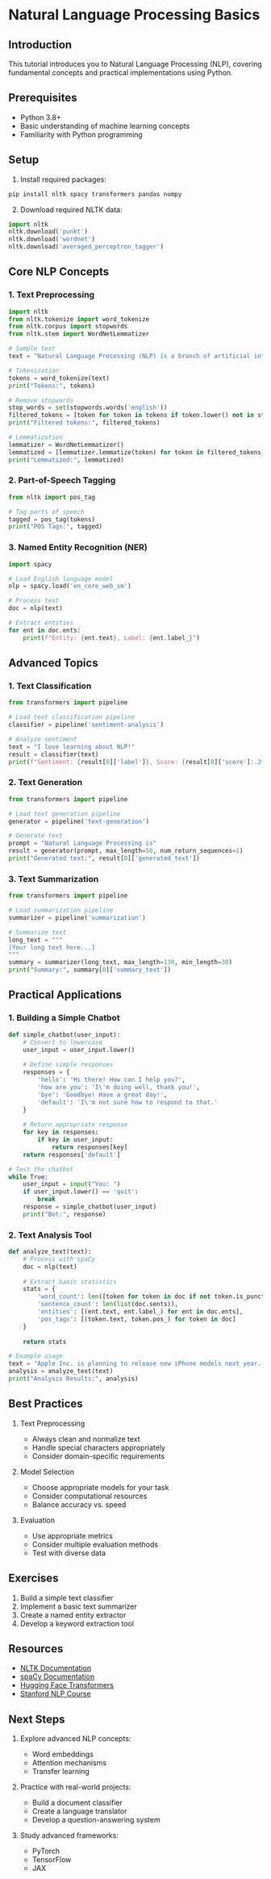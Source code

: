 # Natural Language Processing Basics

## Introduction

This tutorial introduces you to Natural Language Processing (NLP), covering fundamental concepts and practical implementations using Python.

## Prerequisites

- Python 3.8+
- Basic understanding of machine learning concepts
- Familiarity with Python programming

## Setup

1. Install required packages:
```bash
pip install nltk spacy transformers pandas numpy
```

2. Download required NLTK data:
```python
import nltk
nltk.download('punkt')
nltk.download('wordnet')
nltk.download('averaged_perceptron_tagger')
```

## Core NLP Concepts

### 1. Text Preprocessing

```python
import nltk
from nltk.tokenize import word_tokenize
from nltk.corpus import stopwords
from nltk.stem import WordNetLemmatizer

# Sample text
text = "Natural Language Processing (NLP) is a branch of artificial intelligence that helps computers understand human language."

# Tokenization
tokens = word_tokenize(text)
print("Tokens:", tokens)

# Remove stopwords
stop_words = set(stopwords.words('english'))
filtered_tokens = [token for token in tokens if token.lower() not in stop_words]
print("Filtered tokens:", filtered_tokens)

# Lemmatization
lemmatizer = WordNetLemmatizer()
lemmatized = [lemmatizer.lemmatize(token) for token in filtered_tokens]
print("Lemmatized:", lemmatized)
```

### 2. Part-of-Speech Tagging

```python
from nltk import pos_tag

# Tag parts of speech
tagged = pos_tag(tokens)
print("POS Tags:", tagged)
```

### 3. Named Entity Recognition (NER)

```python
import spacy

# Load English language model
nlp = spacy.load('en_core_web_sm')

# Process text
doc = nlp(text)

# Extract entities
for ent in doc.ents:
    print(f"Entity: {ent.text}, Label: {ent.label_}")
```

## Advanced Topics

### 1. Text Classification

```python
from transformers import pipeline

# Load text classification pipeline
classifier = pipeline('sentiment-analysis')

# Analyze sentiment
text = "I love learning about NLP!"
result = classifier(text)
print(f"Sentiment: {result[0]['label']}, Score: {result[0]['score']:.2f}")
```

### 2. Text Generation

```python
from transformers import pipeline

# Load text generation pipeline
generator = pipeline('text-generation')

# Generate text
prompt = "Natural Language Processing is"
result = generator(prompt, max_length=50, num_return_sequences=1)
print("Generated text:", result[0]['generated_text'])
```

### 3. Text Summarization

```python
from transformers import pipeline

# Load summarization pipeline
summarizer = pipeline('summarization')

# Summarize text
long_text = """
[Your long text here...]
"""
summary = summarizer(long_text, max_length=130, min_length=30)
print("Summary:", summary[0]['summary_text'])
```

## Practical Applications

### 1. Building a Simple Chatbot

```python
def simple_chatbot(user_input):
    # Convert to lowercase
    user_input = user_input.lower()
    
    # Define simple responses
    responses = {
        'hello': 'Hi there! How can I help you?',
        'how are you': 'I\'m doing well, thank you!',
        'bye': 'Goodbye! Have a great day!',
        'default': 'I\'m not sure how to respond to that.'
    }
    
    # Return appropriate response
    for key in responses:
        if key in user_input:
            return responses[key]
    return responses['default']

# Test the chatbot
while True:
    user_input = input("You: ")
    if user_input.lower() == 'quit':
        break
    response = simple_chatbot(user_input)
    print("Bot:", response)
```

### 2. Text Analysis Tool

```python
def analyze_text(text):
    # Process with spaCy
    doc = nlp(text)
    
    # Extract basic statistics
    stats = {
        'word_count': len([token for token in doc if not token.is_punct]),
        'sentence_count': len(list(doc.sents)),
        'entities': [(ent.text, ent.label_) for ent in doc.ents],
        'pos_tags': [(token.text, token.pos_) for token in doc]
    }
    
    return stats

# Example usage
text = "Apple Inc. is planning to release new iPhone models next year. The company's CEO, Tim Cook, made the announcement."
analysis = analyze_text(text)
print("Analysis Results:", analysis)
```

## Best Practices

1. Text Preprocessing
   - Always clean and normalize text
   - Handle special characters appropriately
   - Consider domain-specific requirements

2. Model Selection
   - Choose appropriate models for your task
   - Consider computational resources
   - Balance accuracy vs. speed

3. Evaluation
   - Use appropriate metrics
   - Consider multiple evaluation methods
   - Test with diverse data

## Exercises

1. Build a simple text classifier
2. Implement a basic text summarizer
3. Create a named entity extractor
4. Develop a keyword extraction tool

## Resources

- [NLTK Documentation](https://www.nltk.org/)
- [spaCy Documentation](https://spacy.io/)
- [Hugging Face Transformers](https://huggingface.co/transformers/)
- [Stanford NLP Course](https://web.stanford.edu/class/cs224n/)

## Next Steps

1. Explore advanced NLP concepts:
   - Word embeddings
   - Attention mechanisms
   - Transfer learning

2. Practice with real-world projects:
   - Build a document classifier
   - Create a language translator
   - Develop a question-answering system

3. Study advanced frameworks:
   - PyTorch
   - TensorFlow
   - JAX
